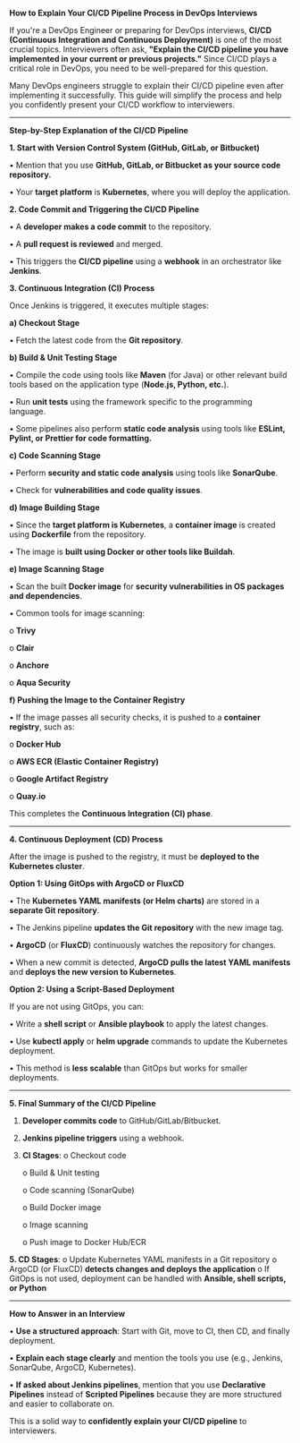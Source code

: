 **How to Explain Your CI/CD Pipeline Process in DevOps Interviews**

If you're a DevOps Engineer or preparing for DevOps interviews, **CI/CD (Continuous Integration and Continuous Deployment)** is one of the most crucial topics. Interviewers often ask, **"Explain the CI/CD pipeline you have implemented in your current or previous projects."** Since CI/CD plays a critical role in DevOps, you need to be well-prepared for this question.

Many DevOps engineers struggle to explain their CI/CD pipeline even after implementing it successfully. This guide will simplify the process and help you confidently present your CI/CD workflow to interviewers.

---

**Step-by-Step Explanation of the CI/CD Pipeline**

**1. Start with Version Control System (GitHub, GitLab, or Bitbucket)**

•	Mention that you use **GitHub, GitLab, or Bitbucket as your source code repository.**

•	Your **target platform** is **Kubernetes**, where you will deploy the application.

**2. Code Commit and Triggering the CI/CD Pipeline**

•	A **developer makes a code commit** to the repository.

•	A **pull request is reviewed** and merged.

•	This triggers the **CI/CD pipeline** using a **webhook** in an orchestrator like **Jenkins**.

**3. Continuous Integration (CI) Process**

Once Jenkins is triggered, it executes multiple stages:

**a) Checkout Stage**

•	Fetch the latest code from the **Git repository**.

**b) Build & Unit Testing Stage**

•	Compile the code using tools like **Maven** (for Java) or other relevant build tools based on the application type (**Node.js, Python, etc.**).

•	Run **unit tests** using the framework specific to the programming language.

•	Some pipelines also perform **static code analysis** using tools like **ESLint, Pylint, or Prettier for code formatting.**

**c) Code Scanning Stage**

•	Perform **security and static code analysis** using tools like **SonarQube**.

•	Check for **vulnerabilities and code quality issues**.

**d) Image Building Stage**

•	Since the **target platform is Kubernetes**, a **container image** is created using **Dockerfile** from the repository.

•	The image is **built using Docker or other tools like Buildah**.

**e) Image Scanning Stage**

•	Scan the built **Docker image** for **security vulnerabilities in OS packages and dependencies**.

•	Common tools for image scanning:

o	**Trivy**

o	**Clair**

o	**Anchore**

o	**Aqua Security**

**f) Pushing the Image to the Container Registry**

•	If the image passes all security checks, it is pushed to a **container registry**, such as:

o	**Docker Hub**

o	**AWS ECR (Elastic Container Registry)**

o	**Google Artifact Registry**

o	**Quay.io**

This completes the **Continuous Integration (CI) phase**.

---

**4. Continuous Deployment (CD) Process**

After the image is pushed to the registry, it must be **deployed to the Kubernetes cluster**.

**Option 1: Using GitOps with ArgoCD or FluxCD**

•	The **Kubernetes YAML manifests (or Helm charts)** are stored in a **separate Git repository**.

•	The Jenkins pipeline **updates the Git repository** with the new image tag.

•	**ArgoCD** (or **FluxCD**) continuously watches the repository for changes.

•	When a new commit is detected, **ArgoCD pulls the latest YAML manifests** and **deploys the new version to Kubernetes**.

**Option 2: Using a Script-Based Deployment**

If you are not using GitOps, you can:

•	Write a **shell script** or **Ansible playbook** to apply the latest changes.

•	Use **kubectl apply** or **helm upgrade** commands to update the Kubernetes deployment.

•	This method is **less scalable** than GitOps but works for smaller deployments.

---

**5. Final Summary of the CI/CD Pipeline**

1.	**Developer commits code** to GitHub/GitLab/Bitbucket.
  
2.	**Jenkins pipeline triggers** using a webhook.

3.	**CI Stages**:
      o	Checkout code

      o	Build & Unit testing

      o	Code scanning (SonarQube)

      o	Build Docker image

      o	Image scanning

      o	Push image to Docker Hub/ECR

**5.	CD Stages**:
      o	Update Kubernetes YAML manifests in a Git repository
      o	ArgoCD (or FluxCD) **detects changes and deploys the application**
      o	If GitOps is not used, deployment can be handled with **Ansible, shell scripts, or Python**

---

**How to Answer in an Interview**

•	**Use a structured approach**: Start with Git, move to CI, then CD, and finally deployment.

•	**Explain each stage clearly** and mention the tools you use (e.g., Jenkins, SonarQube, ArgoCD, Kubernetes).

•	**If asked about Jenkins pipelines**, mention that you use **Declarative Pipelines** instead of **Scripted Pipelines** because they are more structured and easier to collaborate on.

This is a solid way to **confidently explain your CI/CD pipeline** to interviewers.
